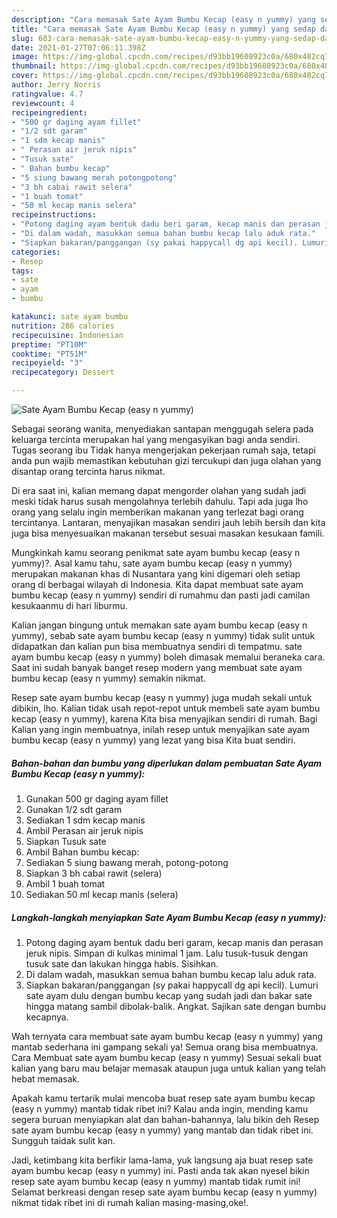 ```yaml
---
description: "Cara memasak Sate Ayam Bumbu Kecap (easy n yummy) yang sedap dan Mudah Dibuat"
title: "Cara memasak Sate Ayam Bumbu Kecap (easy n yummy) yang sedap dan Mudah Dibuat"
slug: 603-cara-memasak-sate-ayam-bumbu-kecap-easy-n-yummy-yang-sedap-dan-mudah-dibuat
date: 2021-01-27T07:06:11.398Z
image: https://img-global.cpcdn.com/recipes/d93bb19608923c0a/680x482cq70/sate-ayam-bumbu-kecap-easy-n-yummy-foto-resep-utama.jpg
thumbnail: https://img-global.cpcdn.com/recipes/d93bb19608923c0a/680x482cq70/sate-ayam-bumbu-kecap-easy-n-yummy-foto-resep-utama.jpg
cover: https://img-global.cpcdn.com/recipes/d93bb19608923c0a/680x482cq70/sate-ayam-bumbu-kecap-easy-n-yummy-foto-resep-utama.jpg
author: Jerry Norris
ratingvalue: 4.7
reviewcount: 4
recipeingredient:
- "500 gr daging ayam fillet"
- "1/2 sdt garam"
- "1 sdm kecap manis"
- " Perasan air jeruk nipis"
- "Tusuk sate"
- " Bahan bumbu kecap"
- "5 siung bawang merah potongpotong"
- "3 bh cabai rawit selera"
- "1 buah tomat"
- "50 ml kecap manis selera"
recipeinstructions:
- "Potong daging ayam bentuk dadu beri garam, kecap manis dan perasan jeruk nipis. Simpan di kulkas minimal 1 jam. Lalu tusuk-tusuk dengan tusuk sate dan lakukan hingga habis. Sisihkan."
- "Di dalam wadah, masukkan semua bahan bumbu kecap lalu aduk rata."
- "Siapkan bakaran/panggangan (sy pakai happycall dg api kecil). Lumuri sate ayam dulu dengan bumbu kecap yang sudah jadi dan bakar sate hingga matang sambil dibolak-balik. Angkat. Sajikan sate dengan bumbu kecapnya."
categories:
- Resep
tags:
- sate
- ayam
- bumbu

katakunci: sate ayam bumbu 
nutrition: 286 calories
recipecuisine: Indonesian
preptime: "PT10M"
cooktime: "PT51M"
recipeyield: "3"
recipecategory: Dessert

---
```



![Sate Ayam Bumbu Kecap (easy n yummy)](https://img-global.cpcdn.com/recipes/d93bb19608923c0a/680x482cq70/sate-ayam-bumbu-kecap-easy-n-yummy-foto-resep-utama.jpg)

Sebagai seorang wanita, menyediakan santapan menggugah selera pada keluarga tercinta merupakan hal yang mengasyikan bagi anda sendiri. Tugas seorang ibu Tidak hanya mengerjakan pekerjaan rumah saja, tetapi anda pun wajib memastikan kebutuhan gizi tercukupi dan juga olahan yang disantap orang tercinta harus nikmat.

Di era  saat ini, kalian memang dapat mengorder olahan yang sudah jadi meski tidak harus susah mengolahnya terlebih dahulu. Tapi ada juga lho orang yang selalu ingin memberikan makanan yang terlezat bagi orang tercintanya. Lantaran, menyajikan masakan sendiri jauh lebih bersih dan kita juga bisa menyesuaikan makanan tersebut sesuai masakan kesukaan famili. 



Mungkinkah kamu seorang penikmat sate ayam bumbu kecap (easy n yummy)?. Asal kamu tahu, sate ayam bumbu kecap (easy n yummy) merupakan makanan khas di Nusantara yang kini digemari oleh setiap orang di berbagai wilayah di Indonesia. Kita dapat membuat sate ayam bumbu kecap (easy n yummy) sendiri di rumahmu dan pasti jadi camilan kesukaanmu di hari liburmu.

Kalian jangan bingung untuk memakan sate ayam bumbu kecap (easy n yummy), sebab sate ayam bumbu kecap (easy n yummy) tidak sulit untuk didapatkan dan kalian pun bisa membuatnya sendiri di tempatmu. sate ayam bumbu kecap (easy n yummy) boleh dimasak memalui beraneka cara. Saat ini sudah banyak banget resep modern yang membuat sate ayam bumbu kecap (easy n yummy) semakin nikmat.

Resep sate ayam bumbu kecap (easy n yummy) juga mudah sekali untuk dibikin, lho. Kalian tidak usah repot-repot untuk membeli sate ayam bumbu kecap (easy n yummy), karena Kita bisa menyajikan sendiri di rumah. Bagi Kalian yang ingin membuatnya, inilah resep untuk menyajikan sate ayam bumbu kecap (easy n yummy) yang lezat yang bisa Kita buat sendiri.

<!--inarticleads1-->

##### Bahan-bahan dan bumbu yang diperlukan dalam pembuatan Sate Ayam Bumbu Kecap (easy n yummy):

1. Gunakan 500 gr daging ayam fillet
1. Gunakan 1/2 sdt garam
1. Sediakan 1 sdm kecap manis
1. Ambil  Perasan air jeruk nipis
1. Siapkan Tusuk sate
1. Ambil  Bahan bumbu kecap:
1. Sediakan 5 siung bawang merah, potong-potong
1. Siapkan 3 bh cabai rawit (selera)
1. Ambil 1 buah tomat
1. Sediakan 50 ml kecap manis (selera)




<!--inarticleads2-->

##### Langkah-langkah menyiapkan Sate Ayam Bumbu Kecap (easy n yummy):

1. Potong daging ayam bentuk dadu beri garam, kecap manis dan perasan jeruk nipis. Simpan di kulkas minimal 1 jam. Lalu tusuk-tusuk dengan tusuk sate dan lakukan hingga habis. Sisihkan.
1. Di dalam wadah, masukkan semua bahan bumbu kecap lalu aduk rata.
1. Siapkan bakaran/panggangan (sy pakai happycall dg api kecil). Lumuri sate ayam dulu dengan bumbu kecap yang sudah jadi dan bakar sate hingga matang sambil dibolak-balik. Angkat. Sajikan sate dengan bumbu kecapnya.




Wah ternyata cara membuat sate ayam bumbu kecap (easy n yummy) yang mantab sederhana ini gampang sekali ya! Semua orang bisa membuatnya. Cara Membuat sate ayam bumbu kecap (easy n yummy) Sesuai sekali buat kalian yang baru mau belajar memasak ataupun juga untuk kalian yang telah hebat memasak.

Apakah kamu tertarik mulai mencoba buat resep sate ayam bumbu kecap (easy n yummy) mantab tidak ribet ini? Kalau anda ingin, mending kamu segera buruan menyiapkan alat dan bahan-bahannya, lalu bikin deh Resep sate ayam bumbu kecap (easy n yummy) yang mantab dan tidak ribet ini. Sungguh taidak sulit kan. 

Jadi, ketimbang kita berfikir lama-lama, yuk langsung aja buat resep sate ayam bumbu kecap (easy n yummy) ini. Pasti anda tak akan nyesel bikin resep sate ayam bumbu kecap (easy n yummy) mantab tidak rumit ini! Selamat berkreasi dengan resep sate ayam bumbu kecap (easy n yummy) nikmat tidak ribet ini di rumah kalian masing-masing,oke!.

